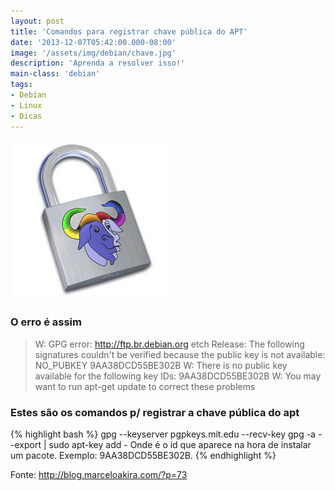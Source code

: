 ```yaml
---
layout: post
title: 'Comandos para registrar chave pública do APT'
date: '2013-12-07T05:42:00.000-08:00'
image: '/assets/img/debian/chave.jpg'
description: 'Aprenda a resolver isso!'
main-class: 'debian'
tags:
- Debian
- Linux
- Dicas
---
```


![Comandos para registrar chave pública do APT](/assets/img/debian/chave.jpg "Aprenda a resolver isso!")

### O erro é assim

> W: GPG error: http://ftp.br.debian.org etch Release:  The following signatures couldn't be verified  because the public key is not available:  NO_PUBKEY 9AA38DCD55BE302B  W: There is no public key available for the following key IDs: 9AA38DCD55BE302B W: You may want to run apt-get update to correct these problems

### Estes são os comandos p/ registrar a chave pública do apt

{% highlight bash %}
gpg --keyserver pgpkeys.mit.edu --recv-key 
gpg -a --export  | sudo apt-key add - Onde  é o id que aparece na hora de instalar um pacote. Exemplo:  9AA38DCD55BE302B.
{% endhighlight %}

Fonte: http://blog.marceloakira.com/?p=73

<script async src="https://pagead2.googlesyndication.com/pagead/js/adsbygoogle.js"></script>

<!-- Informat -->
<ins class="adsbygoogle"
 style="display:block"
 data-ad-client="ca-pub-2838251107855362"
 data-ad-slot="2327980059"
 data-ad-format="auto"
 data-full-width-responsive="true"></ins>

<script>
(adsbygoogle = window.adsbygoogle || []).push({});
</script>

